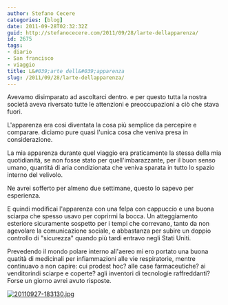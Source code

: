 ```yaml
---
author: Stefano Cecere
categories: [blog]
date: 2011-09-28T02:32:32Z
guid: http://stefanocecere.com/2011/09/28/larte-dellapparenza/
id: 2675
tags:
- diario
- San francisco
- viaggio
title: L&#039;arte dell&#039;apparenza
slug: /2011/09/28/larte-dellapparenza/
---
```


Avevamo disimparato ad ascoltarci dentro. e per questo tutta la nostra societá aveva riversato tutte le attenzioni e preoccupazioni a ciò che stava fuori.
  
L'apparenza era così diventata la cosa più semplice da percepire e comparare. diciamo pure quasi l'unica cosa che veniva presa in considerazione.
  
La mia apparenza durante quel viaggio era praticamente la stessa della mia quotidianità, se non fosse stato per quell'imbarazzante, per il buon senso umano, quantitá di aria condizionata che veniva sparata in tutto lo spazio interno del velivolo.
  
Ne avrei sofferto per almeno due settimane, questo lo sapevo per esperienza.
  
E quindi modificai l'apparenza con una felpa con cappuccio e una buona sciarpa che spesso usavo per coprirmi la bocca. Un atteggiamento esteriore sicuramente sospetto per i tempi che correvano, tanto da non agevolare la comunicazione sociale, e abbastanza per subire un doppio controllo di "sicurezza" quando più tardi entravo negli Stati Uniti.

Prevedendo il mondo polare interno all'aereo mi ero portato una buona quatità di medicinali per infiammazioni alle vie respiratorie, mentre continuavo a non capire: cui prodest hoc? alle case farmaceutiche? ai venditorindi sciarpe e coperte? agli inventori di tecnologie raffreddanti? Forse un giorno avrei avuto risposte.

[<img src="http://stefanocecere.com/wp-content/uploads/sites/3/2011/09/20110927-183130.jpg" alt="20110927-183130.jpg" class="alignnone size-full" />](http://stefanocecere.com/wp-content/uploads/sites/3/2011/09/20110927-183130.jpg)